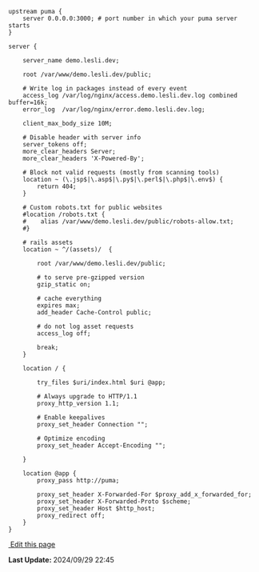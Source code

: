 

```nginx
upstream puma {
    server 0.0.0.0:3000; # port number in which your puma server starts
}

server {

    server_name demo.lesli.dev;

    root /var/www/demo.lesli.dev/public;

    # Write log in packages instead of every event
    access_log /var/log/nginx/access.demo.lesli.dev.log combined buffer=16k;
    error_log  /var/log/nginx/error.demo.lesli.dev.log;

    client_max_body_size 10M;

    # Disable header with server info
    server_tokens off;
    more_clear_headers Server;
    more_clear_headers 'X-Powered-By';

    # Block not valid requests (mostly from scanning tools)
    location ~ (\.jsp$|\.asp$|\.py$|\.perl$|\.php$|\.env$) {
        return 404;
    }

    # Custom robots.txt for public websites
    #location /robots.txt {
    #    alias /var/www/demo.lesli.dev/public/robots-allow.txt;
    #}

    # rails assets
    location ~ ^/(assets)/  {

        root /var/www/demo.lesli.dev/public;

        # to serve pre-gzipped version
        gzip_static on;

        # cache everything
        expires max;
        add_header Cache-Control public;

        # do not log asset requests
        access_log off;

        break;
    }

    location / {

	    try_files $uri/index.html $uri @app;

        # Always upgrade to HTTP/1.1
        proxy_http_version 1.1;

        # Enable keepalives
        proxy_set_header Connection "";

        # Optimize encoding
        proxy_set_header Accept-Encoding "";

    }

    location @app {
        proxy_pass http://puma;

        proxy_set_header X-Forwarded-For $proxy_add_x_forwarded_for;
        proxy_set_header X-Forwarded-Proto $scheme;
        proxy_set_header Host $http_host;
        proxy_redirect off;
    }
}
```

<section class="lesli-documentation-footer">
    <p><a target="blank" href="https://github.com/LesliTech/Lesli/tree/master/docs/deployment/nginx.md"><i class="ri-external-link-fill"></i>&nbsp;Edit this page</a><p/>
    <p><b>Last Update: </b>2024/09/29 22:45</p>
</section>

<!-- This code was automatically generated -->
<!-- to update this docs please run rake docs:build -->

